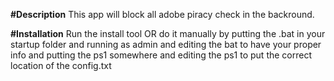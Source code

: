 **#Description**
This app will block all adobe piracy check in the backround.

**#Installation**
Run the install tool OR do it manually by putting the .bat in your startup folder and running as admin and editing the bat to have your proper info and putting the ps1 somewhere and editing the ps1 to put the correct location of the config.txt
